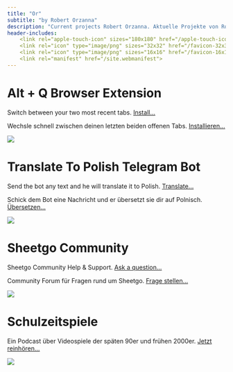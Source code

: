 ```yaml
---
title: "Or"
subtitle: "by Robert Orzanna"
description: "Current projects Robert Orzanna. Aktuelle Projekte von Robert Orzanna."
header-includes:
    <link rel="apple-touch-icon" sizes="180x180" href="/apple-touch-icon.png">
    <link rel="icon" type="image/png" sizes="32x32" href="/favicon-32x32.png">
    <link rel="icon" type="image/png" sizes="16x16" href="/favicon-16x16.png">
    <link rel="manifest" href="/site.webmanifest">
---
```


# Alt + Q Browser Extension
Switch between your two most recent tabs. [Install...](https://github.com/orschiro/AltQ)

Wechsle schnell zwischen deinen letzten beiden offenen Tabs. [Installieren...](https://github.com/orschiro/AltQ)

![](https://i.imgur.com/drStPOw.png)

# Translate To Polish Telegram Bot
Send the bot any text and he will translate it to Polish. [Translate...](https://t.me/@TranslatePolishBot)

Schick dem Bot eine Nachricht und er übersetzt sie dir auf Polnisch. [Übersetzen...](https://t.me/@TranslatePolishBot)

![](https://imgur.com/Kj29C51.png)

# Sheetgo Community
Sheetgo Community Help & Support. [Ask a question...](https:/community.sheetgo.com)

Community Forum für Fragen rund um Sheetgo. [Frage stellen...](https://community.sheetgo.com)

![](https://imgur.com/EuSKm0yl.png)

# Schulzeitspiele
Ein Podcast über Videospiele der späten 90er und frühen 2000er. [Jetzt reinhören...](https://schulzeitspiele.de)

![](https://schulzeitspiele.de/22104647-1645342297091-12fbda3b69e64.jpeg)